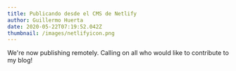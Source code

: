 ```yaml
---
title: Publicando desde el CMS de Netlify
author: Guillermo Huerta
date: 2020-05-22T07:19:52.042Z
thumbnail: /images/netlifyicon.png
---
```


We're now publishing remotely. Calling on all who would like to contribute to my blog!

<!-- <iframe width="560" height="315" src="https://www.youtube.com/embed/jsLUidiYm0w" frameborder="0" allow="accelerometer; autoplay; encrypted-media; gyroscope; picture-in-picture" allowfullscreen></iframe> -->

